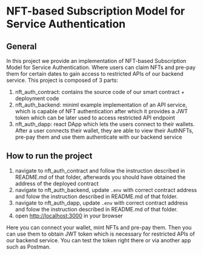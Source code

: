 # NFT-based Subscription Model for Service Authentication

## General
In this project we provide an implementation of NFT-based Subscription Model for Service Authentication. Where users can claim NFTs and pre-pay them for certain dates to gain access to restricted APIs of our backend service. This project is composed of 3 parts:

1. nft\_auth\_contract: contains the source code of our smart contract + deployment code
2. nft\_auth\_backend: miniml example implementation of an API service, which is capable of NFT authentication after which it provides a JWT token which can be later used to access restricted API endpoint
3. nft\_auth\_dapp: react DApp which lets the users connect to their wallets. After a user connects their wallet, they
are able to view their AuthNFTs, pre-pay them and use them authenticate with our backend service

## How to run the project
1. navigate to nft\_auth\_contract and follow the instruction described in README.md of that folder, afterwards you should have obtained the address of the deployed contract
2. navigate to nft\_auth\_backend, update `.env` with correct contract address and folow the instruction described in README.md of that folder.
3. navigate to nft\_auth\_dapp, update `.env` with correct contract address and folow the instruction described in README.md of that folder.
4. open [http://localhost:3000](http://localhost:3000) in your browser

Here you can connect your wallet, mint NFTs and pre-pay them. Then you can use them to obtain JWT token which is necessary for restricted APIs of our backend service. You can test the token right there or via another app such as Postman.

